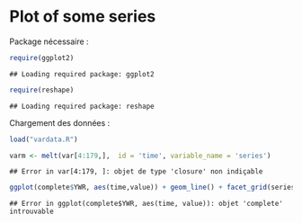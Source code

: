 Plot of some series
========================================================

Package nécessaire :

```r
require(ggplot2)
```

```
## Loading required package: ggplot2
```

```r
require(reshape)
```

```
## Loading required package: reshape
```

Chargement des données :

```r
load("vardata.R")
```



```r
varm <- melt(var[4:179,],  id = 'time', variable_name = 'series')
```

```
## Error in var[4:179, ]: objet de type 'closure' non indiçable
```

```r
ggplot(complete$YWR, aes(time,value)) + geom_line() + facet_grid(series ~ .)
```

```
## Error in ggplot(complete$YWR, aes(time, value)): objet 'complete' introuvable
```



